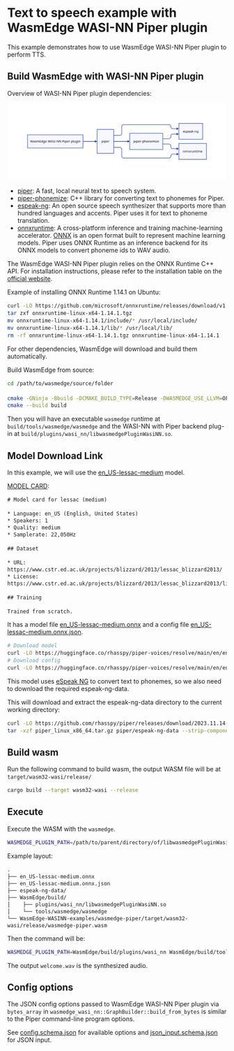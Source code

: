 # Text to speech example with WasmEdge WASI-NN Piper plugin

This example demonstrates how to use WasmEdge WASI-NN Piper plugin to perform TTS.

## Build WasmEdge with WASI-NN Piper plugin

Overview of WASI-NN Piper plugin dependencies:

![d2 --layout elk dependencies.d2 dependencies.svg](dependencies.svg)

- [piper](https://github.com/rhasspy/piper): A fast, local neural text to speech system.
- [piper-phonemize](https://github.com/rhasspy/piper-phonemize): C++ library for converting text to phonemes for Piper.
- [espeak-ng](https://github.com/rhasspy/espeak-ng): An open source speech synthesizer that supports more than hundred languages and accents. Piper uses it for text to phoneme translation.
- [onnxruntime](https://github.com/microsoft/onnxruntime): A cross-platform inference and training machine-learning accelerator. [ONNX](https://onnx.ai/) is an open format built to represent machine learning models. Piper uses ONNX Runtime as an inference backend for its ONNX models to convert phoneme ids to WAV audio.

The WasmEdge WASI-NN Piper plugin relies on the ONNX Runtime C++ API. For installation instructions, please refer to the installation table on the [official website](https://onnxruntime.ai/getting-started).

Example of installing ONNX Runtime 1.14.1 on Ubuntu:

```bash
curl -LO https://github.com/microsoft/onnxruntime/releases/download/v1.14.1/onnxruntime-linux-x64-1.14.1.tgz
tar zxf onnxruntime-linux-x64-1.14.1.tgz
mv onnxruntime-linux-x64-1.14.1/include/* /usr/local/include/
mv onnxruntime-linux-x64-1.14.1/lib/* /usr/local/lib/
rm -rf onnxruntime-linux-x64-1.14.1.tgz onnxruntime-linux-x64-1.14.1
```

For other dependencies, WasmEdge will download and build them automatically.

Build WasmEdge from source:

```bash
cd /path/to/wasmedge/source/folder

cmake -GNinja -Bbuild -DCMAKE_BUILD_TYPE=Release -DWASMEDGE_USE_LLVM=OFF -DWASMEDGE_PLUGIN_WASI_NN_BACKEND=Piper
cmake --build build
```

Then you will have an executable `wasmedge` runtime at `build/tools/wasmedge/wasmedge` and the WASI-NN with Piper backend plug-in at `build/plugins/wasi_nn/libwasmedgePluginWasiNN.so`.

## Model Download Link

In this example, we will use the [en_US-lessac-medium](https://huggingface.co/rhasspy/piper-voices/tree/main/en/en_US/lessac/medium) model.

[MODEL CARD](https://huggingface.co/rhasspy/piper-voices/blob/main/en/en_US/lessac/medium/MODEL_CARD):

```
# Model card for lessac (medium)

* Language: en_US (English, United States)
* Speakers: 1
* Quality: medium
* Samplerate: 22,050Hz

## Dataset

* URL: https://www.cstr.ed.ac.uk/projects/blizzard/2013/lessac_blizzard2013/
* License: https://www.cstr.ed.ac.uk/projects/blizzard/2013/lessac_blizzard2013/license.html

## Training

Trained from scratch.

```

It has a model file [en_US-lessac-medium.onnx](https://huggingface.co/rhasspy/piper-voices/resolve/main/en/en_US/lessac/medium/en_US-lessac-medium.onnx) and a config file [en_US-lessac-medium.onnx.json](https://huggingface.co/rhasspy/piper-voices/resolve/main/en/en_US/lessac/medium/en_US-lessac-medium.onnx.json).

```bash
# Download model
curl -LO https://huggingface.co/rhasspy/piper-voices/resolve/main/en/en_US/lessac/medium/en_US-lessac-medium.onnx
# Download config
curl -LO https://huggingface.co/rhasspy/piper-voices/resolve/main/en/en_US/lessac/medium/en_US-lessac-medium.onnx.json
```

This model uses [eSpeak NG](https://github.com/rhasspy/espeak-ng) to convert text to phonemes, so we also need to download the required espeak-ng-data.

This will download and extract the espeak-ng-data directory to the current working directory:

```bash
curl -LO https://github.com/rhasspy/piper/releases/download/2023.11.14-2/piper_linux_x86_64.tar.gz
tar -xzf piper_linux_x86_64.tar.gz piper/espeak-ng-data --strip-components=1
```

## Build wasm

Run the following command to build wasm, the output WASM file will be at `target/wasm32-wasi/release/`

```bash
cargo build --target wasm32-wasi --release
```

## Execute

Execute the WASM with the `wasmedge`.

```bash
WASMEDGE_PLUGIN_PATH=/path/to/parent/directory/of/libwasmedgePluginWasiNN.so /path/to/wasmedge --dir .:. /path/to/wasm
```

Example layout:

```
.
├── en_US-lessac-medium.onnx
├── en_US-lessac-medium.onnx.json
├── espeak-ng-data/
├── WasmEdge/build/
│    ├── plugins/wasi_nn/libwasmedgePluginWasiNN.so
│    └── tools/wasmedge/wasmedge
└── WasmEdge-WASINN-examples/wasmedge-piper/target/wasm32-wasi/release/wasmedge-piper.wasm
```

Then the command will be:

```bash
WASMEDGE_PLUGIN_PATH=WasmEdge/build/plugins/wasi_nn WasmEdge/build/tools/wasmedge/wasmedge --dir .:. WasmEdge-WASINN-examples/wasmedge-piper/target/wasm32-wasi/release/wasmedge-piper.wasm
```

The output `welcome.wav` is the synthesized audio.

## Config options

The JSON config options passed to WasmEdge WASI-NN Piper plugin via `bytes_array` in `wasmedge_wasi_nn::GraphBuilder::build_from_bytes` is similar to the Piper command-line program options.

See [config.schema.json](config.schema.json) for available options and [json_input.schema.json](json_input.schema.json) for JSON input.
